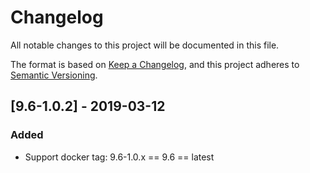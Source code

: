 # Changelog
All notable changes to this project will be documented in this file.

The format is based on [Keep a Changelog](https://keepachangelog.com/en/1.0.0/),
and this project adheres to [Semantic Versioning](https://semver.org/spec/v2.0.0.html).

## [9.6-1.0.2] - 2019-03-12
### Added

- Support docker tag: 9.6-1.0.x == 9.6 == latest 
